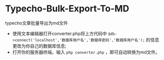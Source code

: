 # Typecho-Bulk-Export-To-MD
typecho文章批量导出为md文件
* 使用文本编辑器打开converter.php将上方代码中 `$db->connect('localhost','数据库用户名','数据库密码','数据库用户名');` 的信息更改为你自己的数据库信息;
* 打开你的服务器终端，输入  `php converter.php` ，即可自动转换为md文件。

